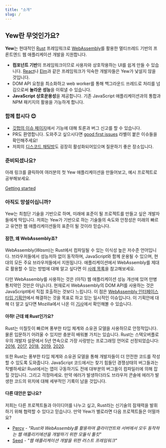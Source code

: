 ```yaml
---
title: "소개"
slug: /
---
```


## Yew란 무엇인가요?

**Yew**는 현대적인 [Rust](https://www.rust-lang.org/) 프레임워크로 [WebAssembly](https://webassembly.org/)를 활용한 멀티쓰레드 기반의 프론트엔드 웹 애플리케이션 개발을 지원합니다.

- **컴포넌트 기반**의 프레임워크이므로 사용자와 상호작용하는 UI를 쉽게 만들 수 있습니다. [React](https://reactjs.org/)나
  [Elm](https://elm-lang.org/)과 같은 프레임워크가 익숙한 개발자들은 Yew가 낯설지 않을 것입니다.
- DOM API 요청을 최소화하고 web worker를 통해 백그라운드 쓰레드로 처리를 넘김으로써 **놀라운 성능**을 이뤄낼 수 있습니다.
- **JavaScript 상호운용성**을 제공합니다. 기존 JavaScript 애플리케이션과의 통합과 NPM 패키지의 활용을 가능하게 합니다.

### 함께 합시다 😊

- [깃헙의 이슈 페이지](https://github.com/yewstack/yew/issues)에서 기능에 대해 토론과 버그 신고를 할 수 있습니다.
- PR도 환영합니다. 도와주고 싶으시다면 [good first issues](https://github.com/yewstack/yew/issues?q=is%3Aopen+is%3Aissue+label%3A%22good+first+issue%22) 라벨이 붙은 이슈들을 확인해주세요!
- 저희의 [디스코드 채팅방](https://discord.gg/VQck8X4)도 굉장히 활성화되어있으며 질문하기 좋은 장소입니다.

### 준비되셨나요?

아래 링크를 클릭하여 여러분의 첫 Yew 애플리케이션을 만들어보고, 예시 프로젝트로 공부해보세요.

[Getting started](getting-started/project-setup.md)

### 아직도 망설이십니까?

Yew는 최첨단 기술을 기반으로 하며, 미래에 표준이 될 프로젝트를 만들고 싶은 개발자들에게 딱입니다. 저희는 Yew가 기반으로 하는 기술들의 속도와 안정성은 미래의 빠르고 유연한 웹 애플리케이션들의 표준이 될 것이라 믿습니다.

#### 잠깐, 왜 WebAssembly죠?

WebAssembly\(_Wasm_\)는 Rust에서 컴파일될 수 있는 이식성 높은 저수준 언어입니다. 브라우저들에서 성능저하 없이 동작하며, JavaScript와 함께 운용될 수 있으며, 현대의 모든 주요 브라우저들에서 지원됩니다. 애플리케이션에서 WebAssembly를 제대로 활용할 수 있는 방법에 대해 알고 싶다면 이 [사례 목록](https://webassembly.org/docs/use-cases/)을 참고해보세요.

다만 WebAssembly를 사용하는 것은 \(아직\) 웹 애플리케이션 성능 개선에 있어 만병통치약인 것만은 아닙니다. 현재로서 WebAssembly의 DOM API를 사용하는 것은 JavaScript에서 직접 호출하는 것보다 느립니다.
이 점은 [WebAssembly 인터페이스 타입 기획안](https://github.com/WebAssembly/interface-types/blob/master/proposals/interface-types/Explainer.md)에서 해결하는 것을 목표로 하고 있는 일시적인 이슈입니다. 이 기획안에 대해 더 알고 싶다면 Mozilla에서 나온 이 [기사](https://hacks.mozilla.org/2019/08/webassembly-interface-types/)에서 확인해볼 수 있습니다.

#### 아하! 근데 왜 Rust인가요?

Rust는 미칠듯이 빠르며 풍부한 타입 체계와 소유권 모델을 사용하므로 안정적입니다. 물론 입문하기 어려울 수 있지만 충분히 배워볼 가치는 있습니다. Rust는 스택오버플로우의 개발자 설문에서 5년 연속으로 가장 사랑받는 프로그래밍 언어로 선정되었습니다:
[2016](https://insights.stackoverflow.com/survey/2016#technology-most-loved-dreaded-and-wanted),
[2017](https://insights.stackoverflow.com/survey/2017#most-loved-dreaded-and-wanted),
[2018](https://insights.stackoverflow.com/survey/2018#technology-_-most-loved-dreaded-and-wanted-languages),
[2019](https://insights.stackoverflow.com/survey/2019#technology-_-most-loved-dreaded-and-wanted-languages), [2020](https://insights.stackoverflow.com/survey/2020#most-loved-dreaded-and-wanted).

또한 Rust는 풍부한 타입 체계와 소유권 모델을 통해 개발자들이 더 안전한 코드를 작성할 수 있도록 도와줍니다. JavaScript 코드에서는 찾기 힘들던 경쟁상태의 버그들과는 작별하세요! Rust에서는 앱이 구동하기도 전에 대부분의 버그들이 컴파일러에 의해 잡힐 것입니다. 그리고 걱정마세요. 만약 에러가 발생하더라도 브라우저 콘솔에 에러가 발생한 코드의 위치에 대해 세부적인 기록이 남을 것입니다.

#### 다른 대안은 없나요?

저희는 다른 프로젝트들과 아이디어를 나누고 싶고, Rust라는 신기술의 잠재력을 발휘하기 위해 협력할 수 있다고 믿습니다. 만약 Yew가 별로라면 다음 프로젝트들은 어떨까요?

- [Percy](https://github.com/chinedufn/percy) - _"Rust와 WebAssembly를 활용하여 클라이언트와 서버에서 모두 동작하는 웹 애플리키에션을 개발하기 위한 모듈식 툴킷"_
- [Seed](https://github.com/seed-rs/seed) - _"웹 애플리케이션 개발을 위한 러스트 프레임워크"_
